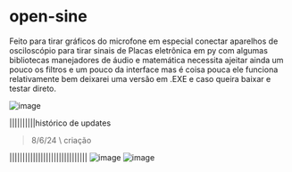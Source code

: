 # open-sine
Feito para tirar gráficos do microfone em especial conectar aparelhos de osciloscópio para tirar sinais de Placas  eletrônica em py com algumas bibliotecas manejadores de áudio e matemática necessita ajeitar ainda um pouco os filtros e um pouco da interface mas é coisa pouca ele funciona relativamente bem deixarei uma versão em .EXE e caso queira baixar e testar direto.

![image](https://github.com/Valdemir-DSW/open-sine/assets/134114016/07c74be6-fba7-4cd1-a48d-8998df83c31e)


||||||||||histórico de updates
> 8/6/24 \ criação


||||||||||||||||||||||||||||||
![image](https://github.com/Valdemir-DSW/open-sine/assets/134114016/40b710b7-b35b-4855-b264-411a3617c5e7)
![image](https://github.com/Valdemir-DSW/open-sine/assets/134114016/fb524bf6-f91b-449c-90a0-544f47ebbfe1)
